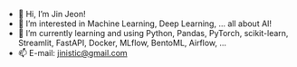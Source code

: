 - 👋 Hi, I’m Jin Jeon!
- 👀 I’m interested in Machine Learning, Deep Learning, ... all about AI!
- 🌱 I’m currently learning and using Python, Pandas, PyTorch, scikit-learn, Streamlit, FastAPI, Docker, MLflow, BentoML, Airflow, ...
- 📫 E-mail: jinistic@gmail.com

<!---
jinistic/jinistic is a ✨ special ✨ repository because its `README.md` (this file) appears on your GitHub profile.
You can click the Preview link to take a look at your changes.
--->
